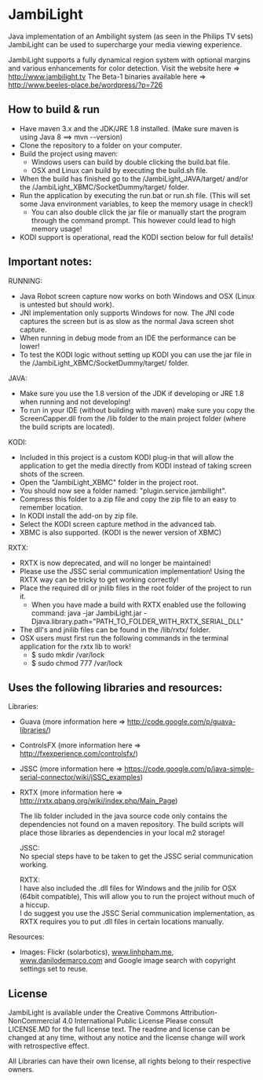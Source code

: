 JambiLight
===========================================================

Java implementation of an Ambilight system (as seen in the Philips TV sets)
JambiLight can be used to supercharge your media viewing experience.

JambiLight supports a fully dynamical region system with optional margins and various enhancements for color detection.
Visit the website here => http://www.jambilight.tv
The Beta-1 binaries available here => http://www.beeles-place.be/wordpress/?p=726


How to build & run
-----------------------------------------------------------
- Have maven 3.x and the JDK/JRE 1.8 installed. (Make sure maven is using Java 8 ==> mvn --version)
- Clone the repository to a folder on your computer.
- Build the project using maven:
  * Windows users can build by double clicking the build.bat file.
  * OSX and Linux can build by executing the build.sh file.
- When the build has finished go to the /JambiLight_JAVA/target/ and/or the /JambiLight_XBMC/SocketDummy/target/ folder.
- Run the application by executing the run.bat or run.sh file. (This will set some Java environment variables, to keep the memory usage in check!)
  * You can also double click the jar file or manually start the program through the command prompt. This however could lead to high memory usage!
- KODI support is operational, read the KODI section below for full details!

  
Important notes:
-----------------------------------------------------------
RUNNING:
- Java Robot screen capture now works on both Windows and OSX (Linux is untested but should work).
- JNI implementation only supports Windows for now. The JNI code captures the screen but is as slow as the normal Java screen shot capture.
- When running in debug mode from an IDE the performance can be lower!
- To test the KODI logic without setting up KODI you can use the jar file in the /JambiLight_XBMC/SocketDummy/target/ folder.

JAVA:
- Make sure you use the 1.8 version of the JDK if developing or JRE 1.8 when running and not developing!
- To run in your IDE (without building with maven) make sure you copy the ScreenCapper.dll from the /lib folder to the main project folder (where the build scripts are located). 

KODI:
- Included in this project is a custom KODI plug-in that will allow the application to get the media directly from KODI instead of taking screen shots of the screen.
- Open the "JambiLight_XBMC" folder in the project root.
- You should now see a folder named: "plugin.service.jambilight".
- Compress this folder to a zip file and copy the zip file to an easy to remember location.
- In KODI install the add-on by zip file.
- Select the KODI screen capture method in the advanced tab.
- XBMC is also supported. (KODI is the newer version of XBMC)

RXTX:
- RXTX is now deprecated, and will no longer be maintained!
- Please use the JSSC serial communication implementation! Using the RXTX way can be tricky to get working correctly!
- Place the required dll or jnilib files in the root folder of the project to run it.
  * When you have made a build with RXTX enabled use the following command: java -jar JambiLight.jar -Djava.library.path="PATH_TO_FOLDER_WITH_RXTX_SERIAL_DLL"
- The dll's and jnilib files can be found in the /lib/rxtx/ folder.
- OSX users must first run the following commands in the terminal application for the rxtx lib to work!
  * $ sudo mkdir /var/lock
  * $ sudo chmod 777 /var/lock

  
Uses the following libraries and resources:
-----------------------------------------------------------
Libraries:
- Guava (more information here => http://code.google.com/p/guava-libraries/)
- ControlsFX (more information here => http://fxexperience.com/controlsfx/)
- JSSC (more information here => https://code.google.com/p/java-simple-serial-connector/wiki/jSSC_examples)
- RXTX (more information here => http://rxtx.qbang.org/wiki/index.php/Main_Page)

	The lib folder included in the java source code only contains the dependencies not found on a maven repository. The build scripts will place those libraries as dependencies in your local m2 storage!

	JSSC:  
	No special steps have to be taken to get the JSSC serial communication working.

	RXTX:  
	I have also included the .dll files for Windows and the jnilib for OSX (64bit compatible), This will allow you to run the project without much of a hiccup.  
	I do suggest you use the JSSC Serial communication implementation, as RXTX requires you to put .dll files in certain locations manually.

Resources:
- Images: Flickr (solarbotics), www.linhpham.me, www.danilodemarco.com and Google image search with copyright settings set to reuse.

License
-----------------------------------------------------------
JambiLight is available under the Creative Commons Attribution-NonCommercial 4.0 International Public License
Please consult LICENSE.MD for the full license text.
The readme and license can be changed at any time, without any notice and the license change will work with retrospective effect.

All Libraries can have their own license, all rights belong to their respective owners.